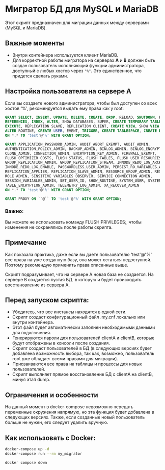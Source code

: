 # Мигратор БД для MySQL и MariaDB

Этот скрипт предназначен для миграции данных между серверами (MySQL и MariaDB).

## Важные моменты

- Внутри контейнера используется клиент MariaDB.
- Для корректной работы мигратора на серверах **A** и **B** должен быть создан пользователь исполняющий функции администратора, доступный с любых хостов через `"%"`.
Это единственное, что придется сделать руками.
## Настройка пользователя на сервере A

Если вы создаете нового администратора, чтобы был доступен со всех хостов '%', рекомендуется выдать ему права как у root:

```sql
GRANT SELECT, INSERT, UPDATE, DELETE, CREATE, DROP, RELOAD, SHUTDOWN, PROCESS, FILE, 
REFERENCES, INDEX, ALTER, SHOW DATABASES, SUPER, CREATE TEMPORARY TABLES, LOCK TABLES, 
EXECUTE, REPLICATION SLAVE, REPLICATION CLIENT, CREATE VIEW, SHOW VIEW, CREATE ROUTINE, 
ALTER ROUTINE, CREATE USER, EVENT, TRIGGER, CREATE TABLESPACE, CREATE ROLE, DROP ROLE
ON *.* TO 'test'@'%' WITH GRANT OPTION;

GRANT APPLICATION_PASSWORD_ADMIN, AUDIT_ABORT_EXEMPT, AUDIT_ADMIN, 
AUTHENTICATION_POLICY_ADMIN, BACKUP_ADMIN, BINLOG_ADMIN, BINLOG_ENCRYPTION_ADMIN, 
CLONE_ADMIN, CONNECTION_ADMIN, ENCRYPTION_KEY_ADMIN, FIREWALL_EXEMPT, 
FLUSH_OPTIMIZER_COSTS, FLUSH_STATUS, FLUSH_TABLES, FLUSH_USER_RESOURCES, 
GROUP_REPLICATION_ADMIN, GROUP_REPLICATION_STREAM, INNODB_REDO_LOG_ARCHIVE, 
INNODB_REDO_LOG_ENABLE, PASSWORDLESS_USER_ADMIN, PERSIST_RO_VARIABLES_ADMIN, 
REPLICATION_APPLIER, REPLICATION_SLAVE_ADMIN, RESOURCE_GROUP_ADMIN, RESOURCE_GROUP_USER, 
ROLE_ADMIN, SENSITIVE_VARIABLES_OBSERVER, SERVICE_CONNECTION_ADMIN, 
SESSION_VARIABLES_ADMIN, SET_USER_ID, SHOW_ROUTINE, SYSTEM_USER, SYSTEM_VARIABLES_ADMIN, 
TABLE_ENCRYPTION_ADMIN, TELEMETRY_LOG_ADMIN, XA_RECOVER_ADMIN
ON *.* TO 'test'@'%' WITH GRANT OPTION;

GRANT PROXY ON ``@`` TO 'test'@'%' WITH GRANT OPTION;
```

### Важно: 
Вы можете не использовать команду FLUSH PRIVILEGES;, чтобы изменения не сохранялись после работы скрипта.
## Примечание
Как показала практика, даже если вы даете пользователю 'test'@'%' все права на уже созданную базу, она может остаться недоступной. Поэтому рекомендую применить права описанные выше.

Скрипт подразумивает, что на сервере А новая база не создается. На сервере B создается пустая БД, в которую и будет происходить восстановление из сервера А.

## Перед запуском скрипта:
- Убедитесь, что все инстансы находятся в одной сети.
- Скрипт создаст конфигурационный файл .my.cnf локально или внутри контейнера.
- Этот файл будет автоматически заполнен необходимыми данными для подключения.
- Генерируются пароли для пользователей clientA и clientB, которые будут отображены в консоли после создания.
- Скрипт создаст пользователей в БД (в следующих версиях будет добавлена возможность выбора, так как, возможно, пользователь root уже обладает всеми правами для миграции).
- Присваиваются все права на таблицы и процессы для новых пользователей.
- Скрипт выполняет прямое восстановление БД с clientA на clientB, минуя этап dump.

## Ограничения и особенности
На данный момент в docker-compose невозможно передать переменные окружения напрямую, но эта функция будет добавлена в следующих версиях.
Также, если созданные новый пользователь больше не нужен, его следует удалить вручную.

## Как использовать с Docker:
```bash
docker-compose up -d
docker-compose run --rm my_migrator
```
```bash
docker compose down
```
